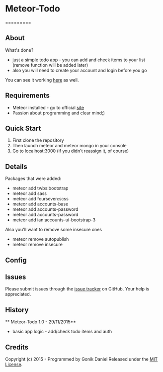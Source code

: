# Meteor-Todo
=========

## About ##

What's done?

- just a simple todo app - you can add and check items to your list (remove function will be added later)
- also you will need to create your account and login before you go


You can see it working [here]() as well.

## Requirements ##

- Meteor installed - go to official [site](https://www.meteor.com/install)
- Passion about programming and clear mind;)

## Quick Start ##

1. First clone the repository
2. Then launch meteor and meteor mongo in your console
3. Go to localhost:3000 (if you didn't reassign it, of course)


## Details ##
Packages that were added:

- meteor add twbs:bootstrap
- meteor add sass
- meteor add fourseven:scss
- meteor add accounts-base
- meteor add accounts-password
- meteor add accounts-password
- meteor add ian:accounts-ui-bootstrap-3

Also you'll want to remove some insecure ones

- meteor remove autopublish
- meteor remove insecure

## Config ##


## Issues ##

Please submit issues through the [issue tracker](https://github.com/GonikDaniel/Meteor-Todo/issues) on GitHub. Your help is appreciated.

## History ##

** Meteor-Todo 1.0 - 29/11/2015**

- basic app logic - add/check todo items and auth

## Credits ##

Copyright (c) 2015 - Programmed by Gonik Daniel
Released under the [MIT License](http://www.opensource.org/licenses/mit-license.php).
